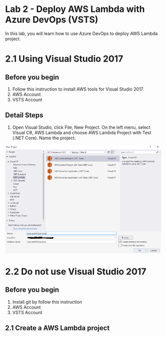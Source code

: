 # Lab 2 - Deploy AWS Lambda with Azure DevOps (VSTS)

In this lab, you will learn how to use Azure DevOps to deploy AWS Lambda project.  

# 2.1 Using Visual Studio 2017 

## Before you begin
1. Follow this instruction to install AWS tools for Visual Studio 2017.
2. AWS Account
3. VSTS Account

## Detail Steps
1. Open Visual Studio, click File, New Project.  On the left menu, select Visual C#, AWS Lambda and choose AWS Lambda Project with Test (.NET Core). Name the project.

![alt text](../images/VS1.png "VS Lambda Project")


# 2.2 Do not use Visual Studio 2017

## Before you begin
1. Install git by follow this instruction
2. AWS Account
3. VSTS Account

## 2.1 Create a AWS Lambda project



